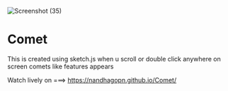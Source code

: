 ![Screenshot (35)](https://user-images.githubusercontent.com/116557663/226422612-993859e7-91a5-411d-a261-ef190678e7e5.png)
# Comet
This is created using sketch.js
when u scroll or double click anywhere on screen comets like features appears

Watch lively on ===>    https://nandhagopn.github.io/Comet/

